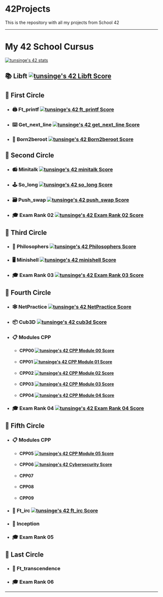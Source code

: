 # 42Projects
This is the repository with all my projects from School 42

---
# My 42 School Cursus

<a href="https://profile.intra.42.fr/users/tunsinge">
  <img align="center" src="https://badge42.vercel.app/api/v2/clj5fwpk3001109mkds91eu8r/stats?cursusId=21&coalitionId=333" alt="tunsinge's 42 stats"/>
</a>

## 📚 Libft [![tunsinge's 42 Libft Score](https://badge42.vercel.app/api/v2/clj5fwpk3001109mkds91eu8r/project/2859444)](https://projects.intra.42.fr/42cursus-libft/tunsinge)

## 📘 First Circle
* ### 🖨 Ft_printf [![tunsinge's 42 ft_printf Score](https://badge42.vercel.app/api/v2/clj5fwpk3001109mkds91eu8r/project/2871147)](https://projects.intra.42.fr/42cursus-ft_printf/tunsinge)
* ### ⌨️ Get_next_line [![tunsinge's 42 get_next_line Score](https://badge42.vercel.app/api/v2/clj5fwpk3001109mkds91eu8r/project/2871148)](https://projects.intra.42.fr/42cursus-get_next_line/tunsinge)
* ### 💾 Born2beroot [![tunsinge's 42 Born2beroot Score](https://badge42.vercel.app/api/v2/clj5fwpk3001109mkds91eu8r/project/2881196)](https://projects.intra.42.fr/born2beroot/tunsinge)

## 📗 Second Circle
* ### 📻 Minitalk [![tunsinge's 42 minitalk Score](https://badge42.vercel.app/api/v2/clj5fwpk3001109mkds91eu8r/project/2911311)](https://projects.intra.42.fr/minitalk/tunsinge)
* ### 🕹 So_long [![tunsinge's 42 so_long Score](https://badge42.vercel.app/api/v2/clj5fwpk3001109mkds91eu8r/project/2894369)](https://projects.intra.42.fr/so_long/tunsinge)
* ### 🗃 Push_swap [![tunsinge's 42 push_swap Score](https://badge42.vercel.app/api/v2/clj5fwpk3001109mkds91eu8r/project/2914139)](https://projects.intra.42.fr/42cursus-push_swap/tunsinge)
* ### 🎓 Exam Rank 02 [![tunsinge's 42 Exam Rank 02 Score](https://badge42.vercel.app/api/v2/clj5fwpk3001109mkds91eu8r/project/2899722)](https://projects.intra.42.fr/exam-rank-02/tunsinge)

## 📒 Third Circle
* ### 🍴 Philosophers [![tunsinge's 42 Philosophers Score](https://badge42.vercel.app/api/v2/clj5fwpk3001109mkds91eu8r/project/2927894)](https://projects.intra.42.fr/42cursus-philosophers/tunsinge)
* ### 🖥 Minishell [![tunsinge's 42 minishell Score](https://badge42.vercel.app/api/v2/clj5fwpk3001109mkds91eu8r/project/2992703)](https://projects.intra.42.fr/42cursus-minishell/tunsinge)
* ### 🎓 Exam Rank 03 [![tunsinge's 42 Exam Rank 03 Score](https://badge42.vercel.app/api/v2/clj5fwpk3001109mkds91eu8r/project/2988135)](https://projects.intra.42.fr/exam-rank-03/tunsinge)

## 📙 Fourth Circle
* ### 🕸 NetPractice [![tunsinge's 42 NetPractice Score](https://badge42.vercel.app/api/v2/clj5fwpk3001109mkds91eu8r/project/3064800)](https://projects.intra.42.fr/netpractice/tunsinge)
* ### 📦 Cub3D [![tunsinge's 42 cub3d Score](https://badge42.vercel.app/api/v2/clj5fwpk3001109mkds91eu8r/project/3081587)](https://projects.intra.42.fr/cub3d/tunsinge)
* ### 📋 Modules CPP
  - #### CPP00  [![tunsinge's 42 CPP Module 00 Score](https://badge42.vercel.app/api/v2/clj5fwpk3001109mkds91eu8r/project/3076838)](https://projects.intra.42.fr/cpp-module-00/tunsinge)
  - #### CPP01  [![tunsinge's 42 CPP Module 01 Score](https://badge42.vercel.app/api/v2/clj5fwpk3001109mkds91eu8r/project/3081438)](https://projects.intra.42.fr/cpp-module-01/tunsinge) 
  - #### CPP02  [![tunsinge's 42 CPP Module 02 Score](https://badge42.vercel.app/api/v2/clj5fwpk3001109mkds91eu8r/project/3093463)](https://projects.intra.42.fr/cpp-module-02/tunsinge)
  - #### CPP03  [![tunsinge's 42 CPP Module 03 Score](https://badge42.vercel.app/api/v2/clj5fwpk3001109mkds91eu8r/project/3112930)](https://projects.intra.42.fr/cpp-module-03/tunsinge)
  - #### CPP04  [![tunsinge's 42 CPP Module 04 Score](https://badge42.vercel.app/api/v2/clj5fwpk3001109mkds91eu8r/project/3127262)](https://projects.intra.42.fr/cpp-module-04/tunsinge)
* ### 🎓 Exam Rank 04 [![tunsinge's 42 Exam Rank 04 Score](https://badge42.vercel.app/api/v2/clj5fwpk3001109mkds91eu8r/project/3111939)](https://github.com/JaeSeoKim/badge42)

## 📕 Fifth Circle
* ### 📋 Modules CPP
  - #### CPP05 [![tunsinge's 42 CPP Module 05 Score](https://badge42.vercel.app/api/v2/clj5fwpk3001109mkds91eu8r/project/3131952)](https://github.com/JaeSeoKim/badge42)
  - #### CPP06 [![tunsinge's 42 Cybersecurity Score](https://badge42.vercel.app/api/v2/clj5fwpk3001109mkds91eu8r/project/3092305)](https://github.com/JaeSeoKim/badge42)
  - #### CPP07
  - #### CPP08
  - #### CPP09
* ### 📡 Ft_irc [![tunsinge's 42 ft_irc Score](https://badge42.vercel.app/api/v2/clj5fwpk3001109mkds91eu8r/project/3130101)](https://github.com/JaeSeoKim/badge42)
* ### 📝 Inception
* ### 🎓 Exam Rank 05

## 📓 Last Circle
* ### 🚀 Ft_transcendence
* ### 🎓 Exam Rank 06
---
